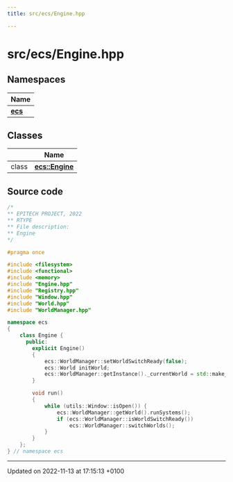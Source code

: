 ```yaml
---
title: src/ecs/Engine.hpp

---
```


# src/ecs/Engine.hpp



## Namespaces

| Name           |
| -------------- |
| **[ecs](Namespaces/namespaceecs.md)**  |

## Classes

|                | Name           |
| -------------- | -------------- |
| class | **[ecs::Engine](Classes/classecs_1_1_engine.md)**  |




## Source code

```cpp
/*
** EPITECH PROJECT, 2022
** RTYPE
** File description:
** Engine
*/

#pragma once

#include <filesystem>
#include <functional>
#include <memory>
#include "Engine.hpp"
#include "Registry.hpp"
#include "Window.hpp"
#include "World.hpp"
#include "WorldManager.hpp"

namespace ecs
{
    class Engine {
      public:
        explicit Engine()
        {
            ecs::WorldManager::setWorldSwitchReady(false);
            ecs::World initWorld;
            ecs::WorldManager::getInstance()._currentWorld = std::make_unique<ecs::World>(initWorld);
        }

        void run()
        {
            while (utils::Window::isOpen()) {
                ecs::WorldManager::getWorld().runSystems();
                if (ecs::WorldManager::isWorldSwitchReady())
                    ecs::WorldManager::switchWorlds();
            }
        }
    };
} // namespace ecs
```


-------------------------------

Updated on 2022-11-13 at 17:15:13 +0100
